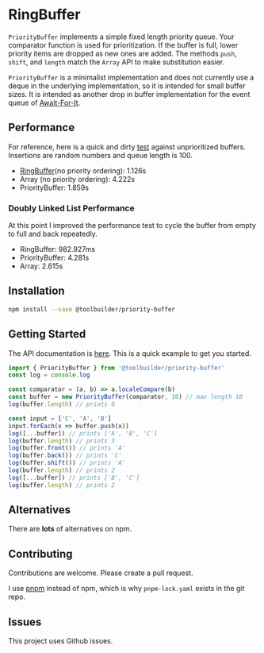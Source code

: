 # RingBuffer

`PriorityBuffer` implements a simple fixed length priority queue. Your comparator function is used for prioritization. If the buffer is full, lower priority items are dropped as new ones are added. The methods `push`, `shift`, and `length` match the `Array` API to make substitution easier.

`PriorityBuffer` is a minimalist implementation and does not currently use a deque in the underlying implementation, so it is intended for small buffer sizes. It is intended as another drop in buffer implementation for the event queue of [Await-For-It](https://github.com/toolbuilder/await-for-it).

## Performance

For reference, here is a quick and dirty [test](test/priority-buffer.perf.js) against unprioritized buffers. Insertions are random numbers and queue length is 100.

* [RingBuffer](https://github.com/toolbuilder/ring-buffer)(no priority ordering): 1.126s
* Array (no priority ordering): 4.222s
* PriorityBuffer: 1.859s

### Doubly Linked List Performance

At this point I improved the performance test to cycle the buffer from empty to full and back repeatedly.

* RingBuffer: 982.927ms
* PriorityBuffer: 4.281s
* Array: 2.615s

## Installation

```bash
npm install --save @toolbuilder/priority-buffer
```

## Getting Started

The API documentation is [here](docs/priority-buffer.md).  This is a quick example to get you started.

```javascript
import { PriorityBuffer } from '@toolbuilder/priority-buffer'
const log = console.log

const comparator = (a, b) => a.localeCompare(b)
const buffer = new PriorityBuffer(comparator, 10) // max length 10
log(buffer.length) // prints 0

const input = ['C', 'A', 'B']
input.forEach(x => buffer.push(x))
log([...buffer]) // prints ['A', 'B', 'C']
log(buffer.length) // prints 3
log(buffer.front()) // prints 'A'
log(buffer.back()) // prints 'C'
log(buffer.shift()) // prints 'A'
log(buffer.length) // prints 2
log([...buffer]) // prints ['B', 'C']
log(buffer.length) // prints 2
```

## Alternatives

There are **lots** of alternatives on npm.

## Contributing

Contributions are welcome. Please create a pull request.

I use [pnpm](https://pnpm.js.org/) instead of npm, which is why `pnpm-lock.yaml` exists in the git repo.

## Issues

This project uses Github issues.
